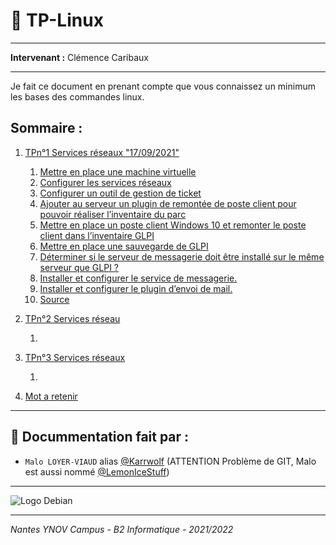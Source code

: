 # 🐧 TP-Linux
***
**Intervenant :** Clémence Caribaux
***
Je fait ce document en prenant compte que vous connaissez un minimum les bases des commandes linux.
## Sommaire :
1) [TPn°1 Services réseaux "17/09/2021"]()

    1) [Mettre en place une machine virtuelle]()
    2) [Configurer les services réseaux]()
    3) [Configurer un outil de gestion de ticket]()
    4) [Ajouter au serveur un plugin de remontée de poste client pour pouvoir réaliser l’inventaire du parc]()
    5) [Mettre en place un poste client Windows 10 et remonter le poste client dans l’inventaire GLPI]()
    6) [Mettre en place une sauvegarde de GLPI]()
    7) [Déterminer si le serveur de messagerie doit être installé sur le même serveur que GLPI ?]()
    8) [Installer et configurer le service de messagerie.]()
    9) [Installer et configurer le plugin d’envoi de mail.]()
    10) [Source]()

2) [TPn°2 Services réseau]()

    1)

3) [TPn°3 Services réseaux]()

    1)

4) [Mot a retenir]()

***
## 👤 Docummentation fait par :
- ``Malo LOYER-VIAUD`` alias [@Karrwolf](https://github.com/Karrwolf) (ATTENTION Problème de GIT, Malo est aussi nommé [@LemonIceStuff](https://github.com/LemonIceStuff))

***
![Logo Debian](https://images-wixmp-ed30a86b8c4ca887773594c2.wixmp.com/f/23b88179-ec54-450c-8969-d7913da8e013/d1rbqib-dae623c9-3c03-42f4-9778-52a76acb7347.jpg?token=eyJ0eXAiOiJKV1QiLCJhbGciOiJIUzI1NiJ9.eyJpc3MiOiJ1cm46YXBwOjdlMGQxODg5ODIyNjQzNzNhNWYwZDQxNWVhMGQyNmUwIiwic3ViIjoidXJuOmFwcDo3ZTBkMTg4OTgyMjY0MzczYTVmMGQ0MTVlYTBkMjZlMCIsImF1ZCI6WyJ1cm46c2VydmljZTpmaWxlLmRvd25sb2FkIl0sIm9iaiI6W1t7InBhdGgiOiIvZi8yM2I4ODE3OS1lYzU0LTQ1MGMtODk2OS1kNzkxM2RhOGUwMTMvZDFyYnFpYi1kYWU2MjNjOS0zYzAzLTQyZjQtOTc3OC01MmE3NmFjYjczNDcuanBnIn1dXX0.CqOPQiOZP-4MpvHyMqfg9BOL2t613AYwjBrYy4WH5Bs "Le logo Debian")

***
*Nantes YNOV Campus - B2 Informatique - 2021/2022*